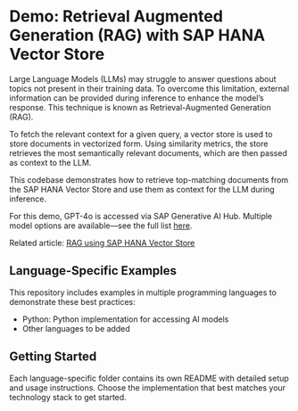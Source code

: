 # Demo: Retrieval Augmented Generation (RAG) with SAP HANA Vector Store
Large Language Models (LLMs) may struggle to answer questions about topics not present in their training data. To overcome this limitation, external information can be provided during inference to enhance the model’s response. This technique is known as Retrieval-Augmented Generation (RAG).

To fetch the relevant context for a given query, a vector store is used to store documents in vectorized form. Using similarity metrics, the store retrieves the most semantically relevant documents, which are then passed as context to the LLM.

This codebase demonstrates how to retrieve top-matching documents from the SAP HANA Vector Store and use them as context for the LLM during inference.

For this demo, GPT-4o is accessed via SAP Generative AI Hub. Multiple model options are available—see the full list [here](https://help.sap.com/docs/sap-ai-core/sap-ai-core-service-guide/supported-models).

Related article: [RAG using SAP HANA Vector Store](https://sap.sharepoint.com/sites/210313/SitePages/GenAI%20-%20RAG.aspx)


## Language-Specific Examples
This repository includes examples in multiple programming languages to demonstrate these best practices:

* Python: Python implementation for accessing AI models
* Other languages to be added


## Getting Started
Each language-specific folder contains its own README with detailed setup and usage instructions. Choose the implementation that best matches your technology stack to get started.
